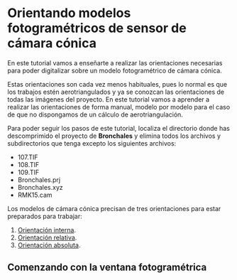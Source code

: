 # Orientando modelos fotogramétricos de sensor de cámara cónica

En este tutorial vamos a enseñarte a realizar las orientaciones necesarias para poder digitalizar sobre un modelo fotogramétrico de cámara cónica.

Estas orientaciones son cada vez menos habituales, pues lo normal es que los trabajos estén aerotriangulados y ya se conozcan las orientaciones de todas las imágenes del proyecto. En este tutorial vamos a aprender a realizar las orientaciones de forma manual, modelo por modelo para el caso de que no dispongamos de un cálculo de aerotriangulación.

Para poder seguir los pasos de este tutorial, localiza el directorio donde has descomprimido el proyecto de **Bronchales** y elimina todos los archivos y subdirectorios que tenga excepto los siguientes archivos:

* 107.TIF
* 108.TIF
* 109.TIF
* Bronchales.prj
* Bronchales.xyz
* RMK15.cam

Los modelos de cámara cónica precisan de tres orientaciones para estar preparados para trabajar:

1. [Orientación interna](/digi3d-net/primeros-pasos/comenzando-a-utilizar-digi3d.net/comenzando-con-la-ventana-fotogrametrica/sensor-camara-conica/untitled-11/OrientacionInterna.html).
2. [Orientación relativa](/digi3d-net/primeros-pasos/comenzando-a-utilizar-digi3d.net/comenzando-con-la-ventana-fotogrametrica/sensor-camara-conica/untitled-11/OrientacionRelativa.html).
3. [Orientación absoluta](/digi3d-net/primeros-pasos/comenzando-a-utilizar-digi3d.net/comenzando-con-la-ventana-fotogrametrica/sensor-camara-conica/untitled-11/OrientacionAbsoluta.html).

## Comenzando con la ventana fotogramétrica

